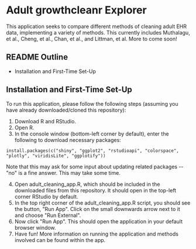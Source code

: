 # Adult growthcleanr Explorer

This application seeks to compare different methods of cleaning adult EHR data, implementing a variety of methods. This currently includes Muthalagu, et al., Cheng, et al., Chan, et al., and Littman, et al. More to come soon!

## README Outline

- Installation and First-Time Set-Up

## Installation and First-Time Set-Up

To run this application, please follow the following steps (assuming you have already downloaded/cloned this repository): 

1. Download R and RStudio.
2. Open R.
3. In the console window (bottom-left corner by default), enter the following to download necessary packages:

```{r}
install.packages(c("shiny", "ggplot2", "rstudioapi", "colorspace", "plotly", "viridisLite", "ggplotify"))
```

Note that this may ask for some input about updating related packages -- "no" is a fine answer. This may take some time.

4. Open adult_cleaning_app.R, which should be included in the downloaded files from this repository. It should open in the top-left corner RStudio by default.
5. In the top right corner of the adult_cleaning_app.R script, you should see the button, "Run App". Click on the small downwards arrow next to it and choose "Run External".
6. Now click "Run App". This should open the application in your default browser window.
7. Have fun! More information on running the application and methods involved can be found within the app.
